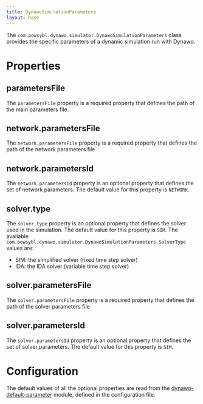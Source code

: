 ```yaml
---
title: DynawoSimulationParameters
layout: base
---
```


The `com.powsybl.dynawo.simulator.DynawoSimulationParameters` class provides the specific parameters of a dynamic simulation run with Dynawo.

# Properties

## parametersFile
The `parametersFile` property is a required property that defines the path of the main parameters file.

## network.parametersFile
The `network.parametersFile` property is a required property that defines the path of the network parameters file

## network.parametersId
The `network.parametersId` property is an optional property that defines the set of network parameters. The default value for this property is `NETWORK`.

## solver.type
The `solver.type` property is an optional property that defines the solver used in the simulation. The default value for this property is `SIM`. The available `com.powsybl.dynawo.simulator.DynawoSimulationParameters.SolverType`
values are:
- SIM: the simplified solver (fixed time step solver)
- IDA: the IDA solver (variable time step solver)

## solver.parametersFile
The `solver.parametersFile` property is a required property that defines the path of the solver parameters file

## solver.parametersId
The `solver.parametersId` property is an optional property that defines the set of solver parameters. The default value for this property is `SIM`.

# Configuration
The default values of all the optional properties are read from the [dynawo-default-parameter](../../../pages/documentation/user/configuration/dynawo-default-parameters.md)
module, defined in the configuration file.
